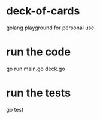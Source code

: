 # deck-of-cards
golang playground for personal use

# run the code
go run main.go deck.go


# run the tests
go test